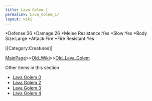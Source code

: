 ```yaml
---
title: Lava Golem 1
permalink: Lava_Golem_1/
layout: wiki
---
```

*Defense:36
*Damage:26
*Melee Resistance:Yes
*Slow:Yes
*Body Size:Large
*Attack:Fire
*Fire Resistant:Yes

[[Category:Creatures]]

[MainPage](/keeperrl_wiki/ "wikilink")>>[Old_Wiki](/keeperrl_wiki/Old_Wiki "wikilink")>>[Old_Lava_Golem](/keeperrl_wiki/Old_Lava_Golem "wikilink")

Other items in this section
-    [Lava Golem 0](/keeperrl_wiki/Lava_Golem_0 "wikilink")
-    [Lava Golem 2](/keeperrl_wiki/Lava_Golem_2 "wikilink")
-    [Lava Golem 3](/keeperrl_wiki/Lava_Golem_3 "wikilink")
-    [Lava Golem 4](/keeperrl_wiki/Lava_Golem_4 "wikilink")
